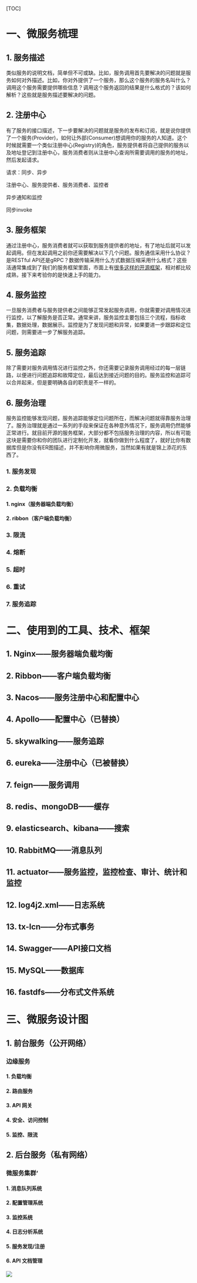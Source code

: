 [TOC]

# 一、微服务梳理

## 1. 服务描述

类似服务的说明文档，简单但不可或缺。比如，服务调用首先要解决的问题就是服务如何对外描述。比如，你对外提供了一个服务，那么这个服务的服务名叫什么？调用这个服务需要提供哪些信息？调用这个服务返回的结果是什么格式的？该如何解析？这些就是服务描述要解决的问题。

## 2. 注册中心

有了服务的接口描述，下一步要解决的问题就是服务的发布和订阅，就是说你提供了一个服务(Provider)，如何让外部(Consumer)想调用你的服务的人知道。这个时候就需要一个类似注册中心(Registry)的角色，服务提供者将自己提供的服务以及地址登记到注册中心，服务消费者则从注册中心查询所需要调用的服务的地址，然后发起请求。

请求：同步、异步

注册中心、服务提供者、服务消费者、监控者

异步通知和监控

同步invoke

## 3. 服务框架

通过注册中心，服务消费者就可以获取到服务提供者的地址，有了地址后就可以发起调用。但在发起调用之前你还需要解决以下几个问题。服务通信采用什么协议？是RESTful API还是gRPC？数据传输采用什么方式数据压缩采用什么格式？这些活通常集成到了我们的服务框架里面，市面上有[很多这样的开源框架](https://www.cnblogs.com/jackyfei/p/9955108.html)，相对都比较成熟，接下来考验你的是快速上手的能力。

## 4. 服务监控

一旦服务消费者与服务提供者之间能够正常发起服务调用，你就需要对调用情况进行监控，以了解服务是否正常。通常来讲，服务监控主要包括三个流程，指标收集，数据处理，数据展示。监控是为了发现问题和异常，如果要进一步跟踪和定位问题，则需要进一步了解服务追踪。

## 5. 服务追踪

除了需要对服务调用情况进行监控之外，你还需要记录服务调用经过的每一层链路，以便进行问题追踪和故障定位，最后达到接近问题的目的。服务监控和追踪可以合并起来，但是要明确各自的职责是不一样的。

## 6. 服务治理

服务监控能够发现问题，服务追踪能够定位问题所在，而解决问题就得靠服务治理了。服务治理就是通过一系列的手段来保证在各种意外情况下，服务调用仍然能够正常进行。就目前开源的服务框架，大部分都不包括服务治理的内容，所以有可能这块是需要你和你的团队进行定制化开发，就看你做到什么程度了，就好比你有数据库但是你没有ER图描述，并不影响你用微服务，当然如果有就是锦上添花的东西了。

### 1. 服务发现

### 2. 负载均衡

#### 1. nginx（服务器端负载均衡）

#### 2. ribbon（客户端负载均衡）

### 3. 限流

### 4. 熔断

### 5. 超时

### 6. 重试

### 7. 服务追踪



# 二、使用到的工具、技术、框架

## 1. Nginx——服务器端负载均衡

## 2. Ribbon——客户端负载均衡

## 3. Nacos——服务注册中心和配置中心

## 4. Apollo——配置中心（已替换）

## 5. skywalking——服务追踪

## 6. eureka——注册中心（已被替换）

## 7. feign——服务调用

## 8. redis、mongoDB——缓存

## 9. elasticsearch、kibana——搜索

## 10. RabbitMQ——消息队列

## 11. actuator——服务监控，监控检查、审计、统计和监控

## 12. log4j2.xml——日志系统

## 13. tx-lcn——分布式事务

## 14. Swagger——API接口文档

## 15. MySQL——数据库

## 16. fastdfs——分布式文件系统



# 三、微服务设计图

## 1. 前台服务（公开网络）

### 边缘服务

#### 1. 负载均衡

#### 2. 路由服务

#### 3. API 网关

#### 4. 安全、访问控制

#### 5. 监控、限流

## 2. 后台服务（私有网络）

### 微服务集群‘

#### 1. 消息队列系统

#### 2. 配置管理系统

#### 3. 监控系统

#### 4. 日志分析系统

#### 5. 服务发现/注册

#### 6. API 文档管理

![](%E5%BE%AE%E6%9C%8D%E5%8A%A1%E5%AD%A6%E4%B9%A0.assets/20210528153255.png)

